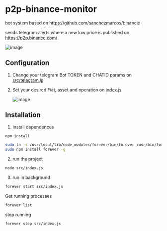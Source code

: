 # p2p-binance-monitor

bot system based on https://github.com/sanchezmarcos/binancio

sends telegram alerts where a new low price is published on https://p2p.binance.com/

![image](https://user-images.githubusercontent.com/3708192/143322030-f200ddab-42c7-4b4c-bc98-89ea39c15d39.png)


## Configuration

1. Change your telegram Bot TOKEN and CHATID params on [src/telegram.js](src/telegram.js)

2. Set your desired Fiat, asset and operation on [index.js](https://github.com/mejiafabiandj/p2p-binance-monitor/blob/19045128ccf756e5236fb13698cc2f585b5f417d/src/index.js#L17)

      ![image](https://user-images.githubusercontent.com/3708192/143322307-7d25d9ab-aec7-4182-bf6c-acb69d9e2c12.png)



## Installation


1. Install dependences

```bash
npm install
```
```bash
sudo ln -s /usr/local/lib/node_modules/forever/bin/forever /usr/bin/forever
sudo npm install forever -g
```

2. run the project

```bash
node src/index.js
```

3. run in background

```bash
forever start src/index.js
```

Get running processes 
```bash
forever list
```

stop running 
```bash
forever stop src/index.js
```
